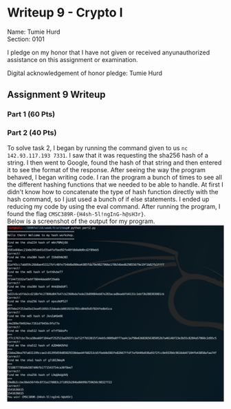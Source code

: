 Writeup 9 - Crypto I
=====

Name: Tumie Hurd  
Section: 0101  

I pledge on my honor that I have not given or received anyunauthorized assistance on this assignment or examination.  

Digital acknowledgement of honor pledge: Tumie Hurd  

## Assignment 9 Writeup  

### Part 1 (60 Pts)  


### Part 2 (40 Pts)  
To solve task 2, I began by running the command given to us ```nc 142.93.117.193 7331```.  I saw that it was requesting the sha256 hash of a string.  I then went to Google, found the hash of that string and then entered it to see the format of the response.  After seeing the way the program behaved, I began writing code. I ran the program a bunch of times to see all the different hashing functions that we needed to be able to handle.  At first I didn't know how to concatenate the type of hash function directly with the hash command, so I just used a bunch of if else statements.  I ended up reducing my code by using the eval command.  After running the program, I found the flag ```CMSC389R-{H4sh-5l!ngInG-h@sH3r}```.  
Below is a screenshot of the output for my program.  
![](part2_screenshot.png)


